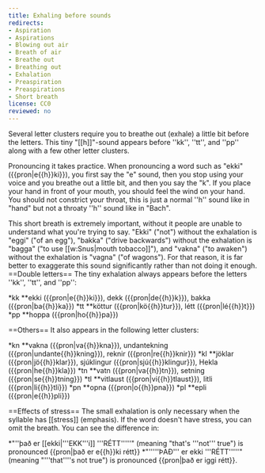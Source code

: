 ```yaml
---
title: Exhaling before sounds
redirects:
- Aspiration
- Aspirations
- Blowing out air
- Breath of air
- Breathe out
- Breathing out
- Exhalation
- Preaspiration
- Preaspirations
- Short breath
license: CC0
reviewed: no
---
```


Several letter clusters require you to breathe out (exhale) a little bit before the letters. This tiny "[[h]]"-sound appears before ''kk'', ''tt'', and ''pp'' along with a few other letter clusters.

Pronouncing it takes practice. When pronouncing a word such as "ekki" ({{pron|e{{h}}ki}}), you first say the "e" sound, then you stop using your voice and you breathe out a little bit, and then you say the "k". If you place your hand in front of your mouth, you should feel the wind on your hand. You should not constrict your throat, this is just a normal ''h'' sound like in "hand" but not a throaty ''h'' sound like in "Bach".

This short breath is extremely important, without it people are unable to understand what you're trying to say. "Ekki" ("not") without the exhalation is "eggi" ("of an egg"), "bakka" ("drive backwards") without the exhalation is "bagga" ("to use [[w:Snus|mouth tobacco]]"), and "vakna" ("to awaken") without the exhalation is "vagna" ("of wagons"). For that reason, it is far better to exaggerate this sound significantly rather than not doing it enough.
==Double letters==
The tiny exhalation always appears before the letters ''kk'', ''tt'', and ''pp'':

*kk
**ekki ({{pron|e{{h}}ki}}), dekk ({{pron|de{{h}}k}}), bakka ({{pron|ba{{h}}ka}})
*tt
**köttur ({{pron|kö{{h}}tur}}), létt ({{pron|lé{{h}}t}})
*pp
**hoppa ({{pron|ho{{h}}pa}})

==Others==
It also appears in the following letter clusters:

*kn
**vakna ({{pron|va{{h}}kna}}), undantekning ({{pron|undante{{h}}kning}}), reknir ({{pron|re{{h}}knir}})
*kl
**jöklar ({{pron|jö{{h}}klar}}), sjúklingur ({{pron|sjú{{h}}klingur}}), Hekla ({{pron|he{{h}}kla}})
*tn
**vatn ({{pron|va{{h}}tn}}), setning ({{pron|se{{h}}tning}})
*tl
**vitlaust ({{pron|vi{{h}}tlaust}}), litli ({{pron|li{{h}}tli}})
*pn
**opna ({{pron|o{{h}}pna}})
*pl
**epli ({{pron|e{{h}}pli}})

==Effects of stress==
The small exhalation is only necessary when the syllable has [[stress]] (emphasis). If the word doesn't have stress, you can omit the breath. You can see the difference in:

*"''það er [[ekki|'''EKK'''i]] '''RÉTT'''''" (meaning "that's '''not''' true") is pronounced {{pron|það er e{{h}}ki rétt}}
*"'''''ÞAÐ''' er ekki '''RÉTT'''''" (meaning "'''that'''<nowiki/>'s not true") is pronounced {{pron|það er iggi rétt}}.

